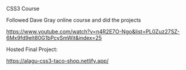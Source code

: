 CSS3 Course

Followed Dave Gray online course and did the projects

https://www.youtube.com/watch?v=n4R2E7O-Ngo&list=PL0Zuz27SZ-6Mx9fd9elt80G1bPcySmWit&index=25

Hosted Final Project:

https://alagu-css3-taco-shop.netlify.app/
